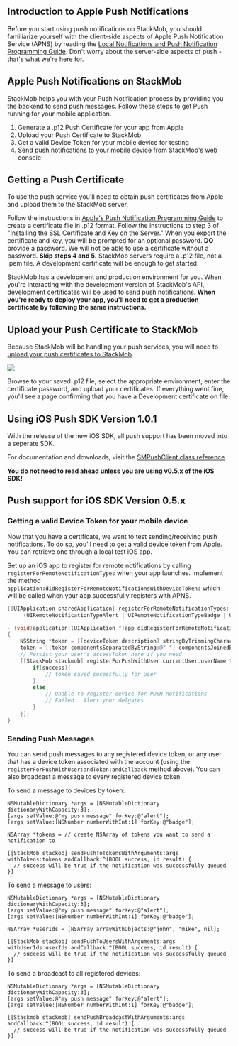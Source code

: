 <h2>Introduction to Apple Push Notifications</h2>

Before you start using push notifications on StackMob, you should familiarize yourself with the client-side aspects of Apple Push Notification Service (APNS) by reading the <a target="_blank" href="https://developer.apple.com/library/ios/#documentation/NetworkingInternet/Conceptual/RemoteNotificationsPG/Introduction/Introduction.html#//apple_ref/doc/uid/TP40008194-CH1-SW1">Local Notifications and Push Notification Programming Guide</a>. Don't worry about the server-side aspects of push - that's what we're here for.

<h2>Apple Push Notifications on StackMob</h2>

StackMob helps you with your Push Notification process by providing you the backend to send push messages. Follow these steps to get Push running for your mobile application.

1. Generate a .p12 Push Certificate for your app from Apple
2. Upload your Push Certificate to StackMob
3. Get a valid Device Token for your mobile device for testing
4. Send push notifications to your mobile device from StackMob's web console

<h2>Getting a Push Certificate</h2>

To use the push service you'll need to obtain push certificates from Apple and upload them to the StackMob server.

Follow the instructions in <a target="_blank" href="https://developer.apple.com/library/ios/#documentation/NetworkingInternet/Conceptual/RemoteNotificationsPG/ProvisioningDevelopment/ProvisioningDevelopment.html#//apple_ref/doc/uid/TP40008194-CH104-SW1">Apple's Push Notification Programming Guide</a> to create a certificate file in .p12 format. Follow the instructions to step 3 of "Installing the SSL Certificate and Key on the Server." When you export the certificate and key, you will be prompted for an optional password. **DO** provide a password. We will not be able to use a certificate without a password. **Skip steps 4 and 5.** StackMob servers require a .p12 file, not a .pem file. A development certificate will be enough to get started.

StackMob has a development and production environment for you. When you're interacting with the development version of StackMob's API, development certificates will be used to send push notifications. **When you're ready to deploy your app, you'll need to get a production certificate by following the same instructions.**

<h2>Upload your Push Certificate to StackMob</h2>

Because StackMob will be handling your push services, you will need to <a href="https://dashboard.stackmob.com/module/push/settings/android" target="_blank">upload your push certificates to StackMob</a>.

<a href="https://dashboard.stackmob.com/module/push/settings/android" class="screenshot" target="_blank"><img src="https://dashboard.stackmob.com/images/tutorials/StackMob_Upload_Push_Certs.png"/></a>

Browse to your saved .p12 file, select the appropriate environment, enter the certificate password, and upload your certificates. If everything went fine, you'll see a page confirming that you have a Development certificate on file.

<h2>Using iOS Push SDK Version 1.0.1</h2>

With the release of the new iOS SDK, all push support has been moved into a seperate SDK.

For documentation and downloads, visit the [SMPushClient class reference](http://stackmob.github.com/stackmob-ios-push-sdk/Classes/SMPushClient.html)

**You do not need to read ahead unless you are using v0.5.x of the iOS SDK!**

<h2>Push support for iOS SDK Version 0.5.x</h2>

<h3>Getting a valid Device Token for your mobile device</h3>

Now that you have a certificate, we want to test sending/receiving push notifications. To do so, you'll need to get a valid device token from Apple. You can retrieve one through a local test iOS app.

Set up an iOS app to register for remote notifications by calling `registerForRemoteNotificationTypes` when your app launches. Implement the method `application:didRegisterForRemoteNotificationsWithDeviceToken:` which will be called when your app successfully registers with APNS.

```objective-c
[[UIApplication sharedApplication] registerForRemoteNotificationTypes: 
     (UIRemoteNotificationTypeAlert | UIRemoteNotificationTypeBadge | UIRemoteNotificationTypeSound)];
```

```objective-c
- (void)application:(UIApplication *)app didRegisterForRemoteNotificationsWithDeviceToken:(NSData *)deviceToken 
{
    NSString *token = [[deviceToken description] stringByTrimmingCharactersInSet:[NSCharacterSet characterSetWithCharactersInString:@"<>"]];
    token = [[token componentsSeparatedByString:@" "] componentsJoinedByString:@""];
    // Persist your user's accessToken here if you need
    [[StackMob stackmob] registerForPushWithUser:currentUser.userName token:token andCallback:^(BOOL success, id result){
        if(success){
            // token saved sucessfully for user
        }
        else{
            // Unable to register device for PUSH notifications 
            // Failed.  Alert your delgates
        }
    }];
}
```

<h3>Sending Push Messages</h3>

You can send push messages to any registered device token, or any user that has a device token associated with the account (using the `registerForPushWithUser:andToken:andCallback` method above). You can also broadcast a message to every registered device token.

To send a message to devices by token:

```objc
NSMutableDictionary *args = [NSMutableDictionary dictionaryWithCapacity:3];
[args setValue:@"my push message" forKey:@"alert"];
[args setValue:[NSNumber numberWithInt:1] forKey:@"badge"];

NSArray *tokens = // create NSArray of tokens you want to send a notification to

[[StackMob stackob] sendPushToTokensWithArguments:args withTokens:tokens andCallback:^(BOOL success, id result) {
  // success will be true if the notification was successfully queued
}]
```

To send a message to users:

```objc
NSMutableDictionary *args = [NSMutableDictionary dictionaryWithCapacity:3];
[args setValue:@"my push message" forKey:@"alert"];
[args setValue:[NSNumber numberWithInt:1] forKey:@"badge"];

NSArray *userIds = [NSArray arrayWithObjects:@"john", "mike", nil];

[[StackMob stackob] sendPushToUsersWithArguments:args withUserIds:userIds andCallback:^(BOOL success, id result) {
  // success will be true if the notification was successfully queued
}]
```

To send a broadcast to all registered devices: 

```objc
NSMutableDictionary *args = [NSMutableDictionary dictionaryWithCapacity:3];
[args setValue:@"my push message" forKey:@"alert"];
[args setValue:[NSNumber numberWithInt:1] forKey:@"badge"];

[[Stackmob stackmob] sendPushBroadcastWithArguments:args andCallback:^(BOOL success, id result) {
  // success will be true if the notification was successfully queued
}]
```

